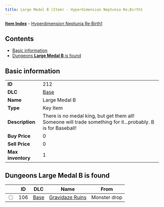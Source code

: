 ```yaml
---
title: Large Medal B (Item) - Hyperdimension Neptunia Re;Birth1
---
```


[**Item Index**](/neptunia/rb1/item/index.html) - [Hyperdimension Neptunia Re;Birth1](/neptunia/rb1)

## Contents

- [Basic information](#basic-information)
- [Dungeons **Large Medal B** is found](#dungeons-large-medal-b-is-found)
## Basic information

|   |   |
| -- | -- |
| **ID** | 212 |
| **DLC** | [Base](/neptunia/rb1/dlc/1-base.html) |
| **Name** | Large Medal B |
| **Type** | Key Item |
| **Description** | There is no medal king, but get them all! Someone will trade something for it...probably. B is for Baseball! |
| **Buy Price** | 0 |
| **Sell Price** | 0 |
| **Max inventory** | 1 |


## Dungeons **Large Medal B** is found

|    | ID | DLC | Name | From |
| -- | -- | --- | ---- | ---- |
| <input type="checkbox" id="rb1-dungeon-1-106" class="trackbox" /> | 106 | [Base](/neptunia/rb1/dlc/1-base.html) | [Gravidaze Ruins](/neptunia/rb1/dungeon/1-106-gravidaze-ruins.html) | Monster drop |

